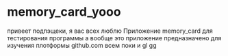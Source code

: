 # memory_card_yooo
привеет подпэщеки, я вас всех люблю
Приложение memory_card для тестирования программы
а вообще это приложение предназначено для изучения плотформы github.com
всем поки и gl
gg
